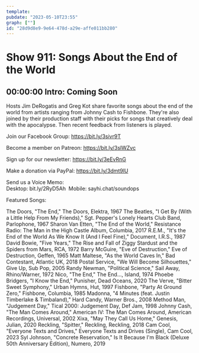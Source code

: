 ```yaml
---
template: 
pubdate: "2023-05-10T23:55"
graph: [""]
id: "28d9d8e9-9e64-478d-a29e-affe011bb280"
---
```






# Show 911: Songs About the End of the World



## 00:00:00 Intro: Coming Soon

Hosts Jim DeRogatis and Greg Kot share favorite songs about the end of the world from artists ranging from Johnny Cash to Fishbone. They're also joined by their production staff with their picks for songs that creatively deal with the apocalypse. Then recent feedback from listeners is played.



Join our Facebook Group: https://bit.ly/3sivr9T

Become a member on Patreon: https://bit.ly/3slWZvc

Sign up for our newsletter: https://bit.ly/3eEvRnG

Make a donation via PayPal: https://bit.ly/3dmt9lU

Send us a Voice Memo: Desktop: bit.ly/2RyD5Ah  Mobile: sayhi.chat/soundops



Featured Songs:

The Doors, "The End," The Doors, Elektra, 1967
The Beatles, "I Get By (With a Little Help From My Friends)," Sgt. Pepper's Lonely Hearts Club Band, Parlophone, 1967
Sharon Van Etten, "The End of the World," Resistance Radio: The Man in the High Castle Album, Columbia, 2017
R.E.M., "It's the End of the World As We Know It (And I Feel Fine)," Document, I.R.S., 1987
David Bowie, "Five Years," The Rise and Fall of Ziggy Stardust and the Spiders from Mars, RCA, 1972
Barry McGuire, "Eve of Destruction," Eve of Destruction, Geffen, 1965
Matt Maltese, "As the World Caves In," Bad Contestant, Atlantic UK, 2018
Postal Service, "We Will Become Silhouettes," Give Up, Sub Pop, 2005
Randy Newman, "Political Science," Sail Away, Rhino/Warner, 1972
Nico, "The End," The End..., Island, 1974
Phoebe Bridgers, "I Know the End," Punisher, Dead Oceans, 2020
The Verve, "Bitter Sweet Symphony," Urban Hymns, Hut, 1997
Fishbone, "Party At Ground Zero," Fishbone, Columbia, 1985
Madonna, "4 Minutes (feat. Justin Timberlake & Timbaland)," Hard Candy, Warner Bros., 2008
Method Man, "Judgement Day," Tical 2000: Judgement Day, Def Jam, 1998
Johnny Cash, "The Man Comes Around," American IV: The Man Comes Around, American Recordings, Universal, 2002
Xixa, "May They Call Us Home," Genesis, Julian, 2020
Reckling, "Spitter," Reckling, Reckling, 2018
Cam Cool, "Everyone Texts and Drives," Everyone Texts and Drives (Single), Cam Cool, 2023
Syl Johnson, "Concrete Reservation," Is It Because I'm Black (Deluxe 50th Anniversary Edition), Numero, 2019